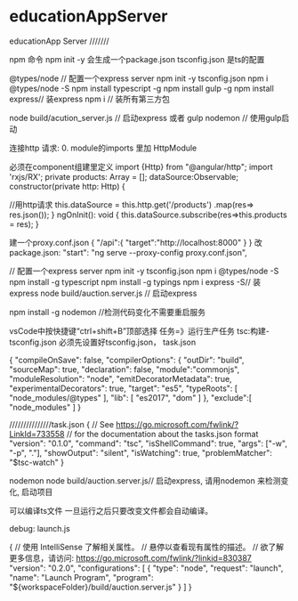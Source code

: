 # educationAppServer
educationApp Server
///////

npm 命令 npm init -y 会生成一个package.json tsconfig.json 是ts的配置

@types/node // 配置一个express server 
npm init -y tsconfig.json 
npm i @types/node -S 
npm install typescript -g
npm install gulp -g
npm install express// 装express
npm i // 装所有第三方包

node build/acution_server.js // 启动express 
或者
gulp nodemon // 使用gulp启动

连接http 请求: 0. module的imports 里加 HttpModule

必须在component组建里定义 import {Http} from "@angular/http"; import 'rxjs/RX';
private products: Array = []; dataSource:Observable; constructor(private http: Http) {

//用http请求
this.dataSource = this.http.get('/products')
                  .map(res=> res.json());
} ngOnInit(): void { this.dataSource.subscribe(res=>this.products = res); }

建一个proxy.conf.json { "/api":{ "target":"http://localhost:8000" } }
改 package.json: "start": "ng serve --proxy-config proxy.conf.json",



// 配置一个express server
npm init -y
tsconfig.json
npm i @types/node -S
npm install -g typescript
npm install -g typings
npm i express -S// 装express
node build/auction.server.js // 启动express

npm install -g nodemon //检测代码变化不需要重启服务




vsCode中按快捷键“ctrl+shift+B”顶部选择 任务=》运行生产任务   tsc:构建-tsconfig.json
必须先设置好tsconfig.json， task.json

{
  "compileOnSave": false,
  "compilerOptions": {
    "outDir": "build",
    "sourceMap": true,
    "declaration": false,
    "module":"commonjs",
    "moduleResolution": "node",
    "emitDecoratorMetadata": true,
    "experimentalDecorators": true,
    "target": "es5",
    "typeRoots": [
      "node_modules/@types"
    ],
    "lib": [
      "es2017",
      "dom"
    ]
  },
  "exclude":[
      "node_modules"
    ]
}


///////////////task.json
 {
    // See https://go.microsoft.com/fwlink/?LinkId=733558
    // for the documentation about the tasks.json format
    "version": "0.1.0",
    "command": "tsc",
    "isShellCommand": true,
    "args": ["-w", "-p", "."],
    "showOutput": "silent",
    "isWatching": true,
    "problemMatcher": "$tsc-watch"
}


nodemon node build/auction.server.js// 启动express, 请用nodemon 来检测变化, 启动项目

可以编译ts文件 一旦运行之后只要改变文件都会自动编译。

debug: launch.js

{
    // 使用 IntelliSense 了解相关属性。 
    // 悬停以查看现有属性的描述。
    // 欲了解更多信息，请访问: https://go.microsoft.com/fwlink/?linkid=830387
    "version": "0.2.0",
    "configurations": [
        {
            "type": "node",
            "request": "launch",
            "name": "Launch Program",
            "program": "${workspaceFolder}/build/auction.server.js"
        }
    ]
}

